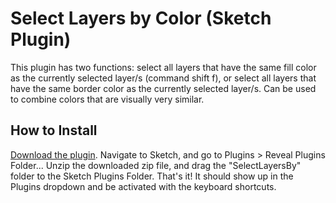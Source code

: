 # Select Layers by Color (Sketch Plugin)

This plugin has two functions: select all layers that have the same fill color as the currently selected layer/s (command shift f), or select all layers that have the same border color as the currently selected layer/s.
Can be used to combine colors that are visually very similar.

## How to Install

[Download the plugin](https://github.com/kwalker3690/Sketch-Select-Layers-by-Color/archive/master.zip). Navigate to Sketch, and go to Plugins > Reveal Plugins Folder... Unzip the downloaded zip file, and drag the "SelectLayersBy" folder to the Sketch Plugins Folder. That's it! It should show up in the Plugins dropdown and be activated with the keyboard shortcuts.